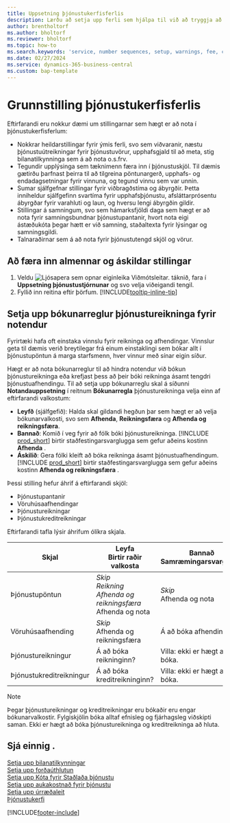 ```yaml
---
title: Uppsetning þjónustukerfisferlis
description: Lærðu að setja upp ferli sem hjálpa til við að tryggja að viðskiptamenn séu ánægðir með þjónustu þína.
author: brentholtorf
ms.author: bholtorf
ms.reviewer: bholtorf
ms.topic: how-to
ms.search.keywords: 'service, number sequences, setup, warnings, fee, contracts, warranties'
ms.date: 02/27/2024
ms.service: dynamics-365-business-central
ms.custom: bap-template
---
```


# <a name="configure-service-management-processes"></a>Grunnstilling þjónustukerfisferlis

Eftirfarandi eru nokkur dæmi um stillingarnar sem hægt er að nota í þjónustukerfisferlum:  
  
* Nokkrar heildarstillingar fyrir ýmis ferli, svo sem viðvaranir, næstu þjónustuútreikningar fyrir þjónustuvörur, upphafsgjald til að meta, stig bilanatilkynninga sem á að nota o.s.frv.  
* Tegundir upplýsinga sem tæknimenn færa inn í þjónustuskjöl. Til dæmis gætirðu þarfnast þeirra til að tilgreina pöntunargerð, upphafs- og endadagsetningar fyrir vinnuna, og tegund vinnu sem var unnin.  
* Sumar sjálfgefnar stillingar fyrir viðbragðstíma og ábyrgðir. Þetta inniheldur sjálfgefinn svartíma fyrir upphafsþjónustu, afsláttarprósentu ábyrgðar fyrir varahluti og laun, og hversu lengi ábyrgðin gildir.  
* Stillingar á samningum, svo sem hámarksfjöldi daga sem hægt er að nota fyrir samningsbundnar þjónustupantanir, hvort nota eigi ástæðukóta þegar hætt er við samning, staðaltexta fyrir lýsingar og samningsgildi.  
* Talnaraðirnar sem á að nota fyrir þjónustutengd skjöl og vörur.  

## <a name="to-enter-general-and-mandatory-settings"></a>Að færa inn almennar og áskildar stillingar

1. Veldu ![Ljósapera sem opnar eiginleika Viðmótsleitar.](media/ui-search/search_small.png "Segðu mér hvað þú vilt gera") táknið, fara í **Uppsetning þjónustustjórnunar** og svo velja viðeigandi tengil.
2. Fyllið inn reitina eftir þörfum. [!INCLUDE[tooltip-inline-tip](includes/tooltip-inline-tip_md.md)]  

## <a name="set-up-service-invoice-posting-policies-for-users"></a>Setja upp bókunarreglur þjónustureikninga fyrir notendur

Fyrirtæki hafa oft einstaka vinnslu fyrir reikninga og afhendingar. Vinnslur geta til dæmis verið breytilegar frá einum einstaklingi sem bókar allt í þjónustupöntun á marga starfsmenn, hver vinnur með sínar eigin síður.

Hægt er að nota bókunarreglur til að hindra notendur við bókun þjónustureikninga eða krefjast þess að þeir bóki reikninga ásamt tengdri þjónustuafhendingu. Til að setja upp bókunarreglu skal á síðunni **Notandauppsetning** í reitnum **Bókunarregla** þjónustureikninga velja einn af eftirfarandi valkostum:

* **Leyfð** (sjálfgefið): Halda skal gildandi hegðun þar sem hægt er að velja bókunarvalkosti, svo sem **Afhenda**, **Reikningsfæra** og **Afhenda og reikningsfæra**.
* **Bannað**: Komið í veg fyrir að fólk bóki þjónustureikninga. [!INCLUDE [prod_short](includes/prod_short.md)] birtir staðfestingarsvarglugga sem gefur aðeins kostinn **Afhenda** .
* **Áskilið**: Gera fólki kleift að bóka reikninga ásamt þjónustuafhendingum. [!INCLUDE [prod_short](includes/prod_short.md)] birtir staðfestingarsvarglugga sem gefur aðeins kostinn **Afhenda og reikningsfæra** .

Þessi stilling hefur áhrif á eftirfarandi skjöl:

* Þjónustupantanir
* Vöruhúsaafhendingar
* Þjónustureikningar
* Þjónustukreditreikningar

Eftirfarandi tafla lýsir áhrifum ólíkra skjala.

|Skjal  |Leyfa<br>Birtir raðir valkosta   |Bannað<br>Samræmingarsvargluggi  |Áskilið<br>Staðfestingarsvargluggi  |
|---------|---------|---------|---------|
|Þjónustupöntun     | *Skip<br>*Reikning<br>* Afhenda og reikningsfæra<br>* Afhenda og nota         |*Skip<br>* Afhenda og nota  |Á að bóka afhendinguna og reikninginn?         |
|Vöruhúsaafhending     |*Skip<br>* Afhenda og reikningsfæra         |Á að bóka afhendinguna?         | Á að bóka afhendinguna og reikninginn?        |
|Þjónustureikningur     | Á að bóka reikninginn?         | Villa: ekki er hægt að bóka.       |Á að bóka reikninginn?         |
|Þjónustukreditreikningur     | Á að bóka kreditreikninginn?         | Villa: ekki er hægt að bóka.        |Á að bóka kreditreikninginn?         |

> [!NOTE]
> Þegar þjónustureikningar og kreditreikningar eru bókaðir eru engar bókunarvalkostir. Fylgiskjölin bóka alltaf efnisleg og fjárhagsleg viðskipti saman. Ekki er hægt að bóka þjónustureikninga og kreditreikninga að hluta.

## <a name="see-also"></a>Sjá einnig .

[Setja upp bilanatilkynningar](service-how-setup-fault-reporting.md)  
[Setja upp forðaúthlutun](service-how-setup-resource-allocation.md)  
[Setja upp Kóta fyrir Staðlaða þjónustu](service-how-setup-service-coding.md)  
[Setja upp aukakostnað fyrir þjónustu](service-how-setup-service-costs-pricing.md)  
[Setja upp úrræðaleit](service-how-setup-troubleshooting.md)  
[Þjónustukerfi](service-service.md)  


[!INCLUDE[footer-include](includes/footer-banner.md)]
